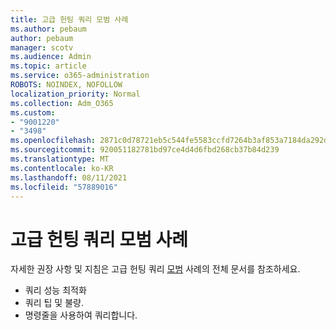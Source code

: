 ```yaml
---
title: 고급 헌팅 쿼리 모범 사례
ms.author: pebaum
author: pebaum
manager: scotv
ms.audience: Admin
ms.topic: article
ms.service: o365-administration
ROBOTS: NOINDEX, NOFOLLOW
localization_priority: Normal
ms.collection: Adm_O365
ms.custom:
- "9001220"
- "3498"
ms.openlocfilehash: 2871c0d78721eb5c544fe5583ccfd7264b3af853a7184da292dff47289700d8e
ms.sourcegitcommit: 920051182781bd97ce4d4d6fbd268cb37b84d239
ms.translationtype: MT
ms.contentlocale: ko-KR
ms.lasthandoff: 08/11/2021
ms.locfileid: "57889016"
---
```

# <a name="advanced-hunting-query-best-practices"></a>고급 헌팅 쿼리 모범 사례

자세한 권장 사항 및 지침은 고급 헌팅 쿼리 [모범](https://docs.microsoft.com/windows/security/threat-protection/microsoft-defender-atp/advanced-hunting-best-practices#optimize-query-performance) 사례의 전체 문서를 참조하세요.
- 쿼리 성능 최적화
- 쿼리 팁 및 불량.
- 명령줄을 사용하여 쿼리합니다.


